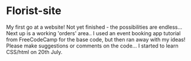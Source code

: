 # Florist-site

My first go at a website! Not yet finished - the possibilities are endless...
Next up is a working 'orders' area..
I used an event booking app tutorial from FreeCodeCamp for the base code, but then ran away with my ideas!
Please make suggestions or comments on the code...
I started to learn CSS/html on 20th July. 
